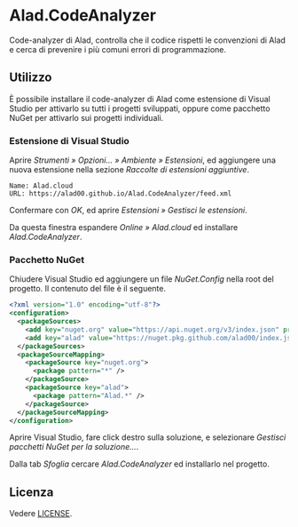<!--
SPDX-FileCopyrightText: 2022 ALAD SRL <info@alad.cloud>

SPDX-License-Identifier: MIT
-->

Alad.CodeAnalyzer
=================

Code-analyzer di Alad, controlla che il codice rispetti le convenzioni di Alad
e cerca di prevenire i più comuni errori di programmazione.


## Utilizzo

È possibile installare il code-analyzer di Alad come estensione di Visual Studio
per attivarlo su tutti i progetti sviluppati, oppure come pacchetto NuGet per
attivarlo sui progetti individuali.

### Estensione di Visual Studio

Aprire _Strumenti » Opzioni... » Ambiente » Estensioni_, ed aggiungere una nuova
estensione nella sezione _Raccolte di estensioni aggiuntive_.

```plaintext
Name: Alad.cloud
URL: https://alad00.github.io/Alad.CodeAnalyzer/feed.xml
```

Confermare con _OK_, ed aprire _Estensioni » Gestisci le estensioni_.

Da questa finestra espandere _Online » Alad.cloud_ ed installare
_Alad.CodeAnalyzer_.

### Pacchetto NuGet

Chiudere Visual Studio ed aggiungere un file _NuGet.Config_ nella root del
progetto. Il contenuto del file è il seguente.

```xml
<?xml version="1.0" encoding="utf-8"?>
<configuration>
  <packageSources>
    <add key="nuget.org" value="https://api.nuget.org/v3/index.json" protocolVersion="3" />
    <add key="alad" value="https://nuget.pkg.github.com/alad00/index.json" protocolVersion="3" />
  </packageSources>
  <packageSourceMapping>
    <packageSource key="nuget.org">
      <package pattern="*" />
    </packageSource>
    <packageSource key="alad">
      <package pattern="Alad.*" />
    </packageSource>
  </packageSourceMapping>
</configuration>

```

Aprire Visual Studio, fare click destro sulla soluzione, e selezionare
_Gestisci pacchetti NuGet per la soluzione..._.

Dalla tab _Sfoglia_ cercare _Alad.CodeAnalyzer_ ed installarlo nel progetto.


## Licenza

Vedere [LICENSE](LICENSE).
